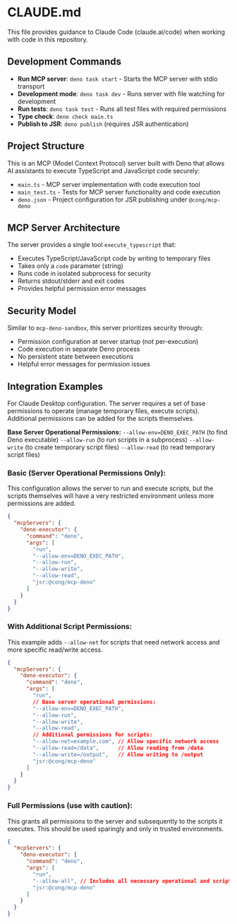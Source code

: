# CLAUDE.md

This file provides guidance to Claude Code (claude.ai/code) when working with code in this repository.

## Development Commands

- **Run MCP server**: `deno task start` - Starts the MCP server with stdio transport
- **Development mode**: `deno task dev` - Runs server with file watching for development
- **Run tests**: `deno task test` - Runs all test files with required permissions
- **Type check**: `deno check main.ts`
- **Publish to JSR**: `deno publish` (requires JSR authentication)

## Project Structure

This is an MCP (Model Context Protocol) server built with Deno that allows AI assistants to execute TypeScript and JavaScript code securely:

- `main.ts` - MCP server implementation with code execution tool
- `main_test.ts` - Tests for MCP server functionality and code execution
- `deno.json` - Project configuration for JSR publishing under `@cong/mcp-deno`

## MCP Server Architecture

The server provides a single tool `execute_typescript` that:
- Executes TypeScript/JavaScript code by writing to temporary files
- Takes only a `code` parameter (string)
- Runs code in isolated subprocess for security
- Returns stdout/stderr and exit codes
- Provides helpful permission error messages

## Security Model

Similar to `mcp-deno-sandbox`, this server prioritizes security through:
- Permission configuration at server startup (not per-execution)
- Code execution in separate Deno process
- No persistent state between executions
- Helpful error messages for permission issues

## Integration Examples

For Claude Desktop configuration. The server requires a set of base permissions to operate (manage temporary files, execute scripts). Additional permissions can be added for the scripts themselves.

**Base Server Operational Permissions:**
`--allow-env=DENO_EXEC_PATH` (to find Deno executable)
`--allow-run` (to run scripts in a subprocess)
`--allow-write` (to create temporary script files)
`--allow-read` (to read temporary script files)

### Basic (Server Operational Permissions Only):
This configuration allows the server to run and execute scripts, but the scripts themselves will have a very restricted environment unless more permissions are added.
```json
{
  "mcpServers": {
    "deno-executor": {
      "command": "deno",
      "args": [
        "run",
        "--allow-env=DENO_EXEC_PATH",
        "--allow-run",
        "--allow-write",
        "--allow-read",
        "jsr:@cong/mcp-deno"
      ]
    }
  }
}
```

### With Additional Script Permissions:
This example adds `--allow-net` for scripts that need network access and more specific read/write access.
```json
{
  "mcpServers": {
    "deno-executor": {
      "command": "deno",
      "args": [
        "run",
        // Base server operational permissions:
        "--allow-env=DENO_EXEC_PATH",
        "--allow-run",
        "--allow-write",
        "--allow-read",
        // Additional permissions for scripts:
        "--allow-net=example.com", // Allow specific network access
        "--allow-read=/data",      // Allow reading from /data
        "--allow-write=/output",   // Allow writing to /output
        "jsr:@cong/mcp-deno"
      ]
    }
  }
}
```

### Full Permissions (use with caution):
This grants all permissions to the server and subsequently to the scripts it executes. This should be used sparingly and only in trusted environments.
```json
{
  "mcpServers": {
    "deno-executor": {
      "command": "deno",
      "args": [
        "run",
        "--allow-all", // Includes all necessary operational and script permissions
        "jsr:@cong/mcp-deno"
      ]
    }
  }
}
```